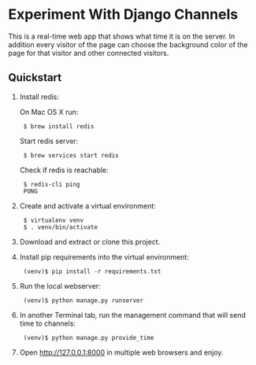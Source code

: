 # Experiment With Django Channels

This is a real-time web app that shows what time it is on the server.
In addition every visitor of the page can choose the background color of the page for that visitor and other connected visitors.

## Quickstart

1. Install redis:
    
    On Mac OS X run:
    
        $ brew install redis
        
    Start redis server:
    
        $ brew services start redis
        
    Check if redis is reachable:
    
        $ redis-cli ping
        PONG

2. Create and activate a virtual environment:

        $ virtualenv venv
        $ . venv/bin/activate

3. Download and extract or clone this project.

4. Install pip requirements into the virtual environment:
        
        (venv)$ pip install -r requirements.txt

5. Run the local webserver:

        (venv)$ python manage.py runserver

6. In another Terminal tab, run the management command that will send time to channels:

        (venv)$ python manage.py provide_time

7. Open http://127.0.0.1:8000 in multiple web browsers and enjoy.
